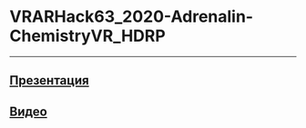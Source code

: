 # VRARHack63_2020-Adrenalin-ChemistryVR_HDRP
 ---
 [Презентация](https://github.com/samgkvr/VRARHack63_2020-Adrenalin-ChemistryVR_HDRP/raw/main/Pres.pptx)
 ---
 [Видео](https://youtu.be/jCM9NoEoXug)
 ---
